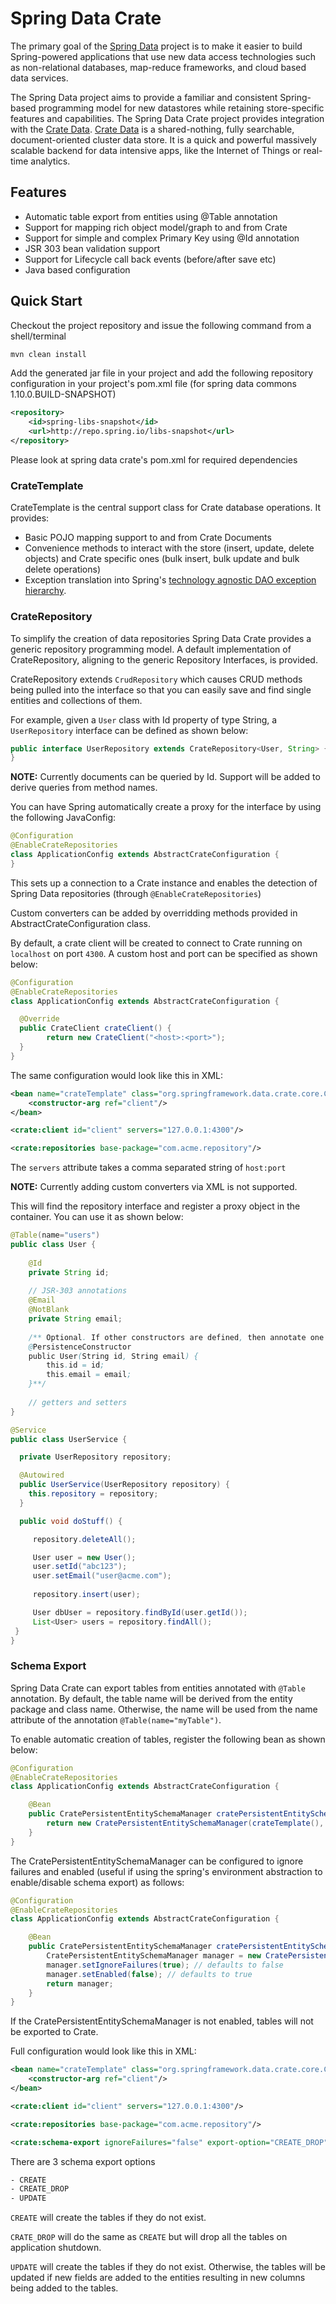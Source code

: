 # Spring Data Crate

The primary goal of the [Spring Data](http://projects.spring.io/spring-data) project is to make it easier to build Spring-powered applications that use new data access technologies such as non-relational databases, map-reduce frameworks, and cloud based data services.

The Spring Data project aims to provide a familiar and consistent Spring-based programming model for new datastores while retaining store-specific features and capabilities. The Spring Data Crate project provides integration with the [Crate Data](http://crate.io). [Crate Data](http://crate.io) is a shared-nothing, fully searchable, document-oriented cluster data store. It is a quick and powerful massively scalable backend for data intensive apps, like the Internet of Things or real-time analytics.

## Features

* Automatic table export from entities using @Table annotation
* Support for mapping rich object model/graph to and from Crate
* Support for simple and complex Primary Key using @Id annotation
* JSR 303 bean validation support
* Support for Lifecycle call back events (before/after save etc)
* Java based configuration

## Quick Start

Checkout the project repository and issue the following command from a shell/terminal

```sh
mvn clean install
```
Add the generated jar file in your project and add the following repository configuration in your project's pom.xml file (for spring data commons 1.10.0.BUILD-SNAPSHOT)

```xml
<repository>
	<id>spring-libs-snapshot</id>
	<url>http://repo.spring.io/libs-snapshot</url>
</repository>
```
Please look at spring data crate's pom.xml for required dependencies

### CrateTemplate

CrateTemplate is the central support class for Crate database operations. It provides:

* Basic POJO mapping support to and from Crate Documents
* Convenience methods to interact with the store (insert, update, delete objects) and Crate specific ones (bulk insert, bulk update and bulk delete operations)
* Exception translation into Spring's [technology agnostic DAO exception hierarchy](http://docs.spring.io/spring/docs/current/spring-framework-reference/html/dao.html#dao-exceptions).

### CrateRepository

To simplify the creation of data repositories Spring Data Crate provides a generic repository programming model. A default implementation of CrateRepository, aligning to the generic Repository Interfaces, is provided.  

CrateRepository extends `CrudRepository` which causes CRUD methods being pulled into the interface so that you can easily save and find single entities and collections of them.

For example, given a `User` class with Id property of type String, a `UserRepository` interface can be defined as shown below:

```java
public interface UserRepository extends CrateRepository<User, String> {
}
```

**NOTE:**
Currently documents can be queried by Id. Support will be added to derive queries from method names.

You can have Spring automatically create a proxy for the interface by using the following JavaConfig:

```java
@Configuration
@EnableCrateRepositories
class ApplicationConfig extends AbstractCrateConfiguration {
}
```
This sets up a connection to a Crate instance and enables the detection of Spring Data repositories (through `@EnableCrateRepositories`)

Custom converters can be added by overridding methods provided in AbstractCrateConfiguration class.

By default, a crate client will be created to connect to Crate running on `localhost` on port `4300`. A custom host and port can be specified as shown below:

```java
@Configuration
@EnableCrateRepositories
class ApplicationConfig extends AbstractCrateConfiguration {

  @Override
  public CrateClient crateClient() {
		return new CrateClient("<host>:<port>");
  }
}
```
The same configuration would look like this in XML:

```xml
<bean name="crateTemplate" class="org.springframework.data.crate.core.CrateTemplate">
	<constructor-arg ref="client"/>
</bean>

<crate:client id="client" servers="127.0.0.1:4300"/>

<crate:repositories base-package="com.acme.repository"/>
``` 

The `servers` attribute takes a comma separated string of `host:port`

**NOTE:**
Currently adding custom converters via XML is not supported.

This will find the repository interface and register a proxy object in the container. You can use it as shown below:

```java
@Table(name="users")
public class User {
	
	@Id
	private String id;
	
	// JSR-303 annotations
	@Email
	@NotBlank
	private String email;
	
	/** Optional. If other constructors are defined, then annotate one of them 
	@PersistenceConstructor
	public User(String id, String email) {
		this.id = id;
		this.email = email;
	}**/
	
	// getters and setters
}
```

```java
@Service
public class UserService {

  private UserRepository repository;

  @Autowired
  public UserService(UserRepository repository) {
    this.repository = repository;
  }

  public void doStuff() {

     repository.deleteAll();

     User user = new User();
     user.setId("abc123");
     user.setEmail("user@acme.com");
     
     repository.insert(user);

     User dbUser = repository.findById(user.getId());
     List<User> users = repository.findAll();
 }
}
```

### Schema Export

Spring Data Crate can export tables from entities annotated with `@Table` annotation. By default, the table name will be derived from the entity package and class name. Otherwise, the name will be used from the name attribute of the annotation `@Table(name="myTable")`.

To enable automatic creation of tables, register the following bean as shown below:

```java
@Configuration
@EnableCrateRepositories
class ApplicationConfig extends AbstractCrateConfiguration {

	@Bean
	public CratePersistentEntitySchemaManager cratePersistentEntitySchemaManager() throws Exception {
		return new CratePersistentEntitySchemaManager(crateTemplate(), CREATE_DROP);
	}
}
```
The CratePersistentEntitySchemaManager can be configured to ignore failures and enabled (useful if using the spring's environment abstraction to enable/disable schema export) as follows:

```java
@Configuration
@EnableCrateRepositories
class ApplicationConfig extends AbstractCrateConfiguration {

	@Bean
	public CratePersistentEntitySchemaManager cratePersistentEntitySchemaManager() throws Exception {
		CratePersistentEntitySchemaManager manager = new CratePersistentEntitySchemaManager(crateTemplate(), CREATE_DROP)
		manager.setIgnoreFailures(true); // defaults to false
		manager.setEnabled(false); // defaults to true
		return manager;
	}
}
```

If the CratePersistentEntitySchemaManager is not enabled, tables will not be exported to Crate.

Full configuration would look like this in XML:

```xml
<bean name="crateTemplate" class="org.springframework.data.crate.core.CrateTemplate">
	<constructor-arg ref="client"/>
</bean>

<crate:client id="client" servers="127.0.0.1:4300"/>

<crate:repositories base-package="com.acme.repository"/>

<crate:schema-export ignoreFailures="false" export-option="CREATE_DROP" enabled="true"/>
``` 

There are 3 schema export options

```sh
- CREATE
- CREATE_DROP
- UPDATE
```

`CREATE` will create the tables if they do not exist.

`CRATE_DROP` will do the same as `CREATE` but will drop all the tables on application shutdown.

`UPDATE` will create the tables if they do not exist. Otherwise, the tables will be updated if new fields are added to the entities resulting in new columns being added to the tables.   